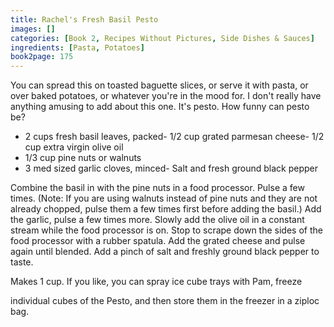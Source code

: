 ```yaml
---
title: Rachel's Fresh Basil Pesto
images: []
categories: [Book 2, Recipes Without Pictures, Side Dishes & Sauces]
ingredients: [Pasta, Potatoes]
book2page: 175
---
```


You can spread this on toasted baguette slices, or serve it with pasta, or over baked potatoes, or whatever you're in the mood for. I don't really have anything amusing to add about this one. It's pesto. How funny can pesto be? 

- 2 cups fresh basil leaves, packed- 1/2 cup grated parmesan cheese- 1/2 cup extra virgin olive oil
- 1/3 cup pine nuts or walnuts
- 3 med sized garlic cloves, minced- Salt and fresh ground black pepper

Combine the basil in with the pine nuts in a food processor. Pulse a few times. (Note: If you are using walnuts instead of pine nuts and they are not already chopped, pulse them a few times first before adding the basil.) Add the garlic, pulse a few times more. Slowly add the olive oil in a constant stream while the food processor is on. Stop to scrape down the sides of the food processor with a rubber spatula. Add the grated cheese and pulse again until blended. Add a pinch of salt and freshly ground black pepper to taste. 

Makes 1 cup. If you like, you can spray ice cube trays with Pam, freeze 

individual cubes of the Pesto, and then store them in the freezer in a ziploc bag.
